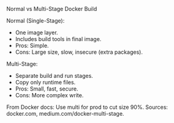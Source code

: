 Normal vs Multi-Stage Docker Build

Normal (Single-Stage):
- One image layer.
- Includes build tools in final image.
- Pros: Simple.
- Cons: Large size, slow, insecure (extra packages).

Multi-Stage:
- Separate build and run stages.
- Copy only runtime files.
- Pros: Small, fast, secure.
- Cons: More complex write.

From Docker docs: Use multi for prod to cut size 90%.
Sources: docker.com, medium.com/docker-multi-stage.